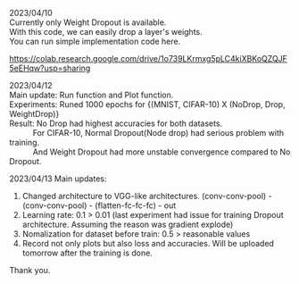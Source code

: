 2023/04/10  
Currently only Weight Dropout is available.  
With this code, we can easily drop a layer's weights.  
You can run simple implementation code here.  
  
https://colab.research.google.com/drive/1o739LKrmxg5pLC4kiXBKoQZQJF5eEHqw?usp=sharing  
  
2023/04/12  
Main update: Run function and Plot function.  
Experiments: Runed 1000 epochs for {(MNIST, CIFAR-10) X (NoDrop, Drop, WeightDrop)}   
Result: No Drop had highest accuracies for both datasets.  
   For CIFAR-10, Normal Dropout(Node drop) had serious problem with training.  
   And Weight Dropout had more unstable convergence compared to No Dropout.
   
2023/04/13
Main updates:   
1) Changed architecture to VGG-like architectures. (conv-conv-pool) - (conv-conv-pool) - (flatten-fc-fc-fc) - out  
2) Learning rate: 0.1 > 0.01 (last experiment had issue for training Dropout architecture. Assuming the reason was gradient explode)
3) Nomalization for dataset before train: 0.5 > reasonable values
4) Record not only plots but also loss and accuracies.
Will be uploaded tomorrow after the training is done.
   
Thank you.

